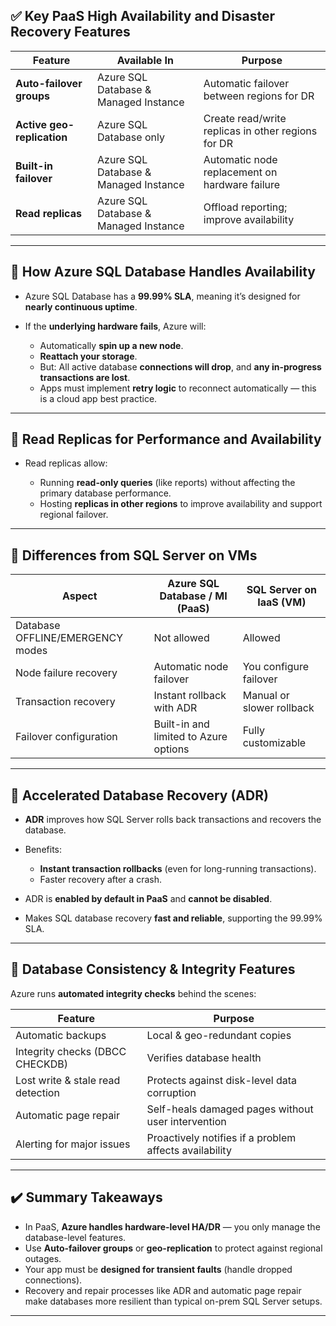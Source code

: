 ## ✅ **Key PaaS High Availability and Disaster Recovery Features**

| Feature                    | Available In                          | Purpose                                            |
| -------------------------- | ------------------------------------- | -------------------------------------------------- |
| **Auto-failover groups**   | Azure SQL Database & Managed Instance | Automatic failover between regions for DR          |
| **Active geo-replication** | Azure SQL Database only               | Create read/write replicas in other regions for DR |
| **Built-in failover**      | Azure SQL Database & Managed Instance | Automatic node replacement on hardware failure     |
| **Read replicas**          | Azure SQL Database & Managed Instance | Offload reporting; improve availability            |

---

## 🔹 **How Azure SQL Database Handles Availability**

- Azure SQL Database has a **99.99% SLA**, meaning it’s designed for **nearly continuous uptime**.
- If the **underlying hardware fails**, Azure will:

  - Automatically **spin up a new node**.
  - **Reattach your storage**.
  - But: All active database **connections will drop**, and **any in-progress transactions are lost**.
  - Apps must implement **retry logic** to reconnect automatically — this is a cloud app best practice.

---

## 🔹 **Read Replicas for Performance and Availability**

- Read replicas allow:

  - Running **read-only queries** (like reports) without affecting the primary database performance.
  - Hosting **replicas in other regions** to improve availability and support regional failover.

---

## 🔹 **Differences from SQL Server on VMs**

| Aspect                           | Azure SQL Database / MI (PaaS)        | SQL Server on IaaS (VM)   |
| -------------------------------- | ------------------------------------- | ------------------------- |
| Database OFFLINE/EMERGENCY modes | Not allowed                           | Allowed                   |
| Node failure recovery            | Automatic node failover               | You configure failover    |
| Transaction recovery             | Instant rollback with ADR             | Manual or slower rollback |
| Failover configuration           | Built-in and limited to Azure options | Fully customizable        |

---

## 🔹 **Accelerated Database Recovery (ADR)**

- **ADR** improves how SQL Server rolls back transactions and recovers the database.
- Benefits:

  - **Instant transaction rollbacks** (even for long-running transactions).
  - Faster recovery after a crash.

- ADR is **enabled by default in PaaS** and **cannot be disabled**.
- Makes SQL database recovery **fast and reliable**, supporting the 99.99% SLA.

---

## 🔹 **Database Consistency & Integrity Features**

Azure runs **automated integrity checks** behind the scenes:

| Feature                           | Purpose                                                |
| --------------------------------- | ------------------------------------------------------ |
| Automatic backups                 | Local & geo-redundant copies                           |
| Integrity checks (DBCC CHECKDB)   | Verifies database health                               |
| Lost write & stale read detection | Protects against disk-level data corruption            |
| Automatic page repair             | Self-heals damaged pages without user intervention     |
| Alerting for major issues         | Proactively notifies if a problem affects availability |

---

## ✔️ **Summary Takeaways**

- In PaaS, **Azure handles hardware-level HA/DR** — you only manage the database-level features.
- Use **Auto-failover groups** or **geo-replication** to protect against regional outages.
- Your app must be **designed for transient faults** (handle dropped connections).
- Recovery and repair processes like ADR and automatic page repair make databases more resilient than typical on-prem SQL Server setups.

---
